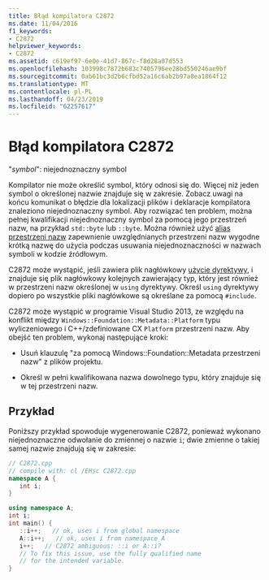 ```yaml
---
title: Błąd kompilatora C2872
ms.date: 11/04/2016
f1_keywords:
- C2872
helpviewer_keywords:
- C2872
ms.assetid: c619ef97-6e0e-41d7-867c-f8d28a07d553
ms.openlocfilehash: 103998c7872b683c7405796ee28bd550246ae9bf
ms.sourcegitcommit: 0ab61bc3d2b6cfbd52a16c6ab2b97a8ea1864f12
ms.translationtype: MT
ms.contentlocale: pl-PL
ms.lasthandoff: 04/23/2019
ms.locfileid: "62257617"
---
```

# <a name="compiler-error-c2872"></a>Błąd kompilatora C2872

"*symbol*": niejednoznaczny symbol

Kompilator nie może określić symbol, który odnosi się do. Więcej niż jeden symbol o określonej nazwie znajduje się w zakresie. Zobacz uwagi na końcu komunikat o błędzie dla lokalizacji plików i deklaracje kompilatora znaleziono niejednoznaczny symbol. Aby rozwiązać ten problem, można pełnej kwalifikacji niejednoznaczny symbol za pomocą jego przestrzeń nazw, na przykład `std::byte` lub `::byte`. Można również użyć [alias przestrzeni nazw](../../cpp/namespaces-cpp.md#namespace_aliases) zapewnienie uwzględnianych przestrzeni nazw wygodne krótką nazwę do użycia podczas usuwania niejednoznaczności w nazwach symboli w kodzie źródłowym.

C2872 może wystąpić, jeśli zawiera plik nagłówkowy [użycie dyrektywy](../../cpp/namespaces-cpp.md#using_directives), i znajduje się plik nagłówkowy kolejnych zawierający typ, który jest również w przestrzeni nazw określonej w `using` dyrektywy. Określ `using` dyrektywy dopiero po wszystkie pliki nagłówkowe są określane za pomocą `#include`.

C2872 może wystąpić w programie Visual Studio 2013, ze względu na konflikt między `Windows::Foundation::Metadata::Platform` typu wyliczeniowego i C++/zdefiniowane CX `Platform` przestrzeni nazw. Aby obejść ten problem, wykonaj następujące kroki:

- Usuń klauzulę "za pomocą Windows::Foundation::Metadata przestrzeni nazw" z plików projektu.

- Określ w pełni kwalifikowana nazwa dowolnego typu, który znajduje się w tej przestrzeni nazw.

## <a name="example"></a>Przykład

Poniższy przykład spowoduje wygenerowanie C2872, ponieważ wykonano niejednoznaczne odwołanie do zmiennej o nazwie `i`; dwie zmienne o takiej samej nazwie znajdują się w zakresie:

```cpp
// C2872.cpp
// compile with: cl /EHsc C2872.cpp
namespace A {
   int i;
}

using namespace A;
int i;
int main() {
   ::i++;   // ok, uses i from global namespace
   A::i++;   // ok, uses i from namespace A
   i++;   // C2872 ambiguous: ::i or A::i?
   // To fix this issue, use the fully qualified name
   // for the intended variable.
}
```
